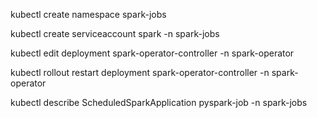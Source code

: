 kubectl create namespace spark-jobs

kubectl create serviceaccount spark -n spark-jobs

kubectl edit deployment spark-operator-controller -n spark-operator

kubectl rollout restart deployment spark-operator-controller -n spark-operator

kubectl describe ScheduledSparkApplication pyspark-job -n spark-jobs
